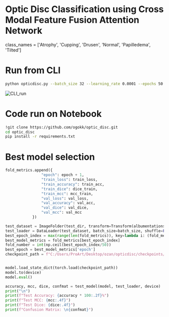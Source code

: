 # Optic Disc Classification using Cross Modal Feature Fusion Attention Network


class_names = ['Atrophy', 'Cupping', 'Drusen', 'Normal', 'Papilledema', 'Tilted']


# Run from CLI 
```bash
python opticdisc.py --batch_size 32 --learning_rate 0.0001 --epochs 50 --model AttentionCNNCombined --log_dir ./logs --checkpoint_dir ./checkpoints --device cuda
```
![CLI_run](https://github.com/user-attachments/assets/87c56bae-7359-4222-b19b-2b23a90d079b)


# Code run on Notebook
```bash
!git clone https://github.com/ogokk/optic_disc.git
cd optic_disc
pip install -r requirements.txt
```

# Best model selection 
```python
fold_metrics.append({
                "epoch": epoch + 1,
                "train_loss": train_loss,
                "train_accuracy": train_acc,
                "train_dice": dice_train,
                "train_mcc": mcc_train,
                "val_loss": val_loss,
                "val_accuracy": val_acc,
                "val_dice": val_dice,
                "val_mcc": val_mcc
            })

test_dataset = ImageFolder(test_dir, transform=Transform(albumentations_transforms))
test_loader = DataLoader(test_dataset, batch_size=batch_size, shuffle=False)
best_epoch_index = max(range(len(fold_metrics)), key=lambda i: (fold_metrics[i]['val_accuracy'], -fold_metrics[i]['val_loss']))
best_model_metrics = fold_metrics[best_epoch_index]
fold_number = int(np.ceil(best_epoch_index/50))
best_epoch = best_model_metrics['epoch']
checkpoint_path = f"C:/Users/ProArt/Desktop/ozan/opticdisc/checkpoints/best_model_fold_{fold_number}_epoch_{best_epoch}.pth"


model.load_state_dict(torch.load(checkpoint_path))
model.to(device)
model.eval()

accuracy, mcc, dice, confmat = test_model(model, test_loader, device)
print("\n")
print(f"Test Accuracy: {accuracy * 100:.2f}%")
print(f"Test MCC: {mcc:.4f}")
print(f"Test Dice: {dice:.4f}")
print(f"Confusion Matrix: \n{confmat}")
```



